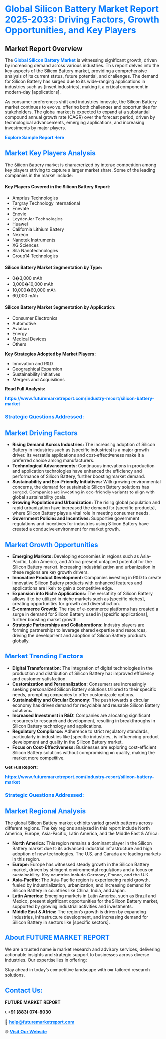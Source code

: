 <h1 style="color: #007BFF;">Global Silicon Battery Market Report 2025-2033: Driving Factors, Growth Opportunities, and Key Players</h1>

<section id="overview">
<h2>Market Report Overview</h2>
<p>The <a href="https://www.futuremarketreport.com/industry-report/silicon-battery-market" style="color: #007BFF; text-decoration: none;"><strong>Global Silicon Battery Market</strong></a> is witnessing significant growth, driven by increasing demand across various industries. This report delves into the key aspects of the Silicon Battery market, providing a comprehensive analysis of its current status, future potential, and challenges. The demand for Silicon Battery has surged due to its wide-ranging applications in industries such as [insert industries], making it a critical component in modern-day [applications].</p>
<p>As consumer preferences shift and industries innovate, the Silicon Battery market continues to evolve, offering both challenges and opportunities for stakeholders. The global market is expected to expand at a substantial compound annual growth rate (CAGR) over the forecast period, driven by technological advancements, emerging applications, and increasing investments by major players.</p>
</section>

<section id="overview">
<p><a href="https://www.futuremarketreport.com/request-sample/reportId=75766" style="color: #007BFF; text-decoration: none;"><strong>Explore Sample Report Here</strong></a></p>
</section>

<section id="key-players">
<h2 style="color: #007BFF;">Market Key Players Analysis</h2>
<p>The Silicon Battery market is characterized by intense competition among key players striving to capture a larger market share. Some of the leading companies in the market include:</p>
<h4>Key Players Covered in the Silicon Battery Report:</h4>
<ul><li>Amprius Technologies</li><li>Targray Technology International</li><li>Enevate</li><li>Enovix</li><li>LeydenJar Technologies</li><li>Huawei</li><li>California Lithium Battery</li><li>Nexeon</li><li>Nanotek Instruments</li><li>XG Sciences</li><li>Sila Nanotechnologies</li><li>Group14 Technologies</li></ul>
<h4>Silicon Battery Market Segmentation by Type:</h4>
<ul><li>0�3,000 mAh</li><li>3,000�10,000 mAh</li><li>10,000�60,000 mAh</li><li>60,000 mAh</li></ul>

<h4>Silicon Battery Market Segmentation by Application:</h4>
<ul><li>Consumer Electronics</li><li>Automotive</li><li>Aviation</li><li>Energy</li><li>Medical Devices</li><li>Others</li></ul>
<p><strong>Key Strategies Adopted by Market Players:</strong></p>
<ul>
<li>Innovation and R&D</li>
<li>Geographical Expansion</li>
<li>Sustainability Initiatives</li>
<li>Mergers and Acquisitions</li>
</ul>
</section>

<section>
<p><strong>Read Full Analysis: </strong></p><a href="https://www.futuremarketreport.com/industry-report/silicon-battery-market" style="color: #007BFF; text-decoration: none;"><strong>https://www.futuremarketreport.com/industry-report/silicon-battery-market</strong></a>
<h3 style="color: #007BFF;">Strategic Questions Addressed:</h3>
</section>

<section id="driving-factors">
<h2 style="color: #007BFF;">Market Driving Factors</h2>
<ul>
<li><strong>Rising Demand Across Industries:</strong> The increasing adoption of Silicon Battery in industries such as [specific industries] is a major growth driver. Its versatile applications and cost-effectiveness make it a preferred choice among manufacturers.</li>
<li><strong>Technological Advancements:</strong> Continuous innovations in production and application technologies have enhanced the efficiency and performance of Silicon Battery, further boosting market demand.</li>
<li><strong>Sustainability and Eco-Friendly Initiatives:</strong> With growing environmental concerns, the demand for sustainable Silicon Battery solutions has surged. Companies are investing in eco-friendly variants to align with global sustainability goals.</li>
<li><strong>Growing Population and Urbanization:</strong> The rising global population and rapid urbanization have increased the demand for [specific products], where Silicon Battery plays a vital role in meeting consumer needs.</li>
<li><strong>Government Policies and Incentives:</strong> Supportive government regulations and incentives for industries using Silicon Battery have created a conducive environment for market growth.</li>
</ul>
</section>

<section id="growth-opportunities">
<h2 style="color: #007BFF;">Market Growth Opportunities</h2>
<ul>
<li><strong>Emerging Markets:</strong> Developing economies in regions such as Asia-Pacific, Latin America, and Africa present untapped potential for the Silicon Battery market. Increasing industrialization and urbanization in these regions are key growth drivers.</li>
<li><strong>Innovative Product Development:</strong> Companies investing in R&D to create innovative Silicon Battery products with enhanced features and applications are likely to gain a competitive edge.</li>
<li><strong>Expansion into Niche Applications:</strong> The versatility of Silicon Battery allows it to be utilized in niche markets such as [specific niches], creating opportunities for growth and diversification.</li>
<li><strong>E-commerce Growth:</strong> The rise of e-commerce platforms has created a surge in demand for Silicon Battery used in [specific applications], further boosting market growth.</li>
<li><strong>Strategic Partnerships and Collaborations:</strong> Industry players are forming partnerships to leverage shared expertise and resources, driving the development and adoption of Silicon Battery products globally.</li>
</ul>
</section>

<section id="trending-factors">
<h2 style="color: #007BFF;">Market Trending Factors</h2>
<ul>
<li><strong>Digital Transformation:</strong> The integration of digital technologies in the production and distribution of Silicon Battery has improved efficiency and customer satisfaction.</li>
<li><strong>Customization and Personalization:</strong> Consumers are increasingly seeking personalized Silicon Battery solutions tailored to their specific needs, prompting companies to offer customizable options.</li>
<li><strong>Sustainability and Circular Economy:</strong> The push towards a circular economy has driven demand for recyclable and reusable Silicon Battery solutions.</li>
<li><strong>Increased Investment in R&D:</strong> Companies are allocating significant resources to research and development, resulting in breakthroughs in Silicon Battery technology and applications.</li>
<li><strong>Regulatory Compliance:</strong> Adherence to strict regulatory standards, particularly in industries like [specific industries], is influencing product development and quality in the Silicon Battery market.</li>
<li><strong>Focus on Cost-Effectiveness:</strong> Businesses are exploring cost-efficient Silicon Battery solutions without compromising on quality, making the market more competitive.</li>
</ul>
</section>

<section>
<p><strong>Get Full Report: </strong></p><a href="https://www.futuremarketreport.com/industry-report/silicon-battery-market" style="color: #007BFF; text-decoration: none;"><strong>https://www.futuremarketreport.com/industry-report/silicon-battery-market</strong></a>
<h3 style="color: #007BFF;">Strategic Questions Addressed:</h3>
</section>


<section id="regional-analysis">
<h2 style="color: #007BFF;">Market Regional Analysis</h2>
<p>The global Silicon Battery market exhibits varied growth patterns across different regions. The key regions analyzed in this report include North America, Europe, Asia-Pacific, Latin America, and the Middle East & Africa:</p>
<ul>
<li><strong>North America:</strong> This region remains a dominant player in the Silicon Battery market due to its advanced industrial infrastructure and high adoption of new technologies. The U.S. and Canada are leading markets in this region.</li>
<li><strong>Europe:</strong> Europe has witnessed steady growth in the Silicon Battery market, driven by stringent environmental regulations and a focus on sustainability. Key countries include Germany, France, and the U.K.</li>
<li><strong>Asia-Pacific:</strong> The Asia-Pacific region is experiencing rapid growth, fueled by industrialization, urbanization, and increasing demand for Silicon Battery in countries like China, India, and Japan.</li>
<li><strong>Latin America:</strong> Emerging markets in Latin America, such as Brazil and Mexico, present significant opportunities for the Silicon Battery market, supported by growing industrial activities and investments.</li>
<li><strong>Middle East & Africa:</strong> The region’s growth is driven by expanding industries, infrastructure development, and increasing demand for Silicon Battery in sectors like [specific sectors].</li>
</ul>
</section>

<footer>
<h2 style="color: #007BFF;">About FUTURE MARKET REPORT</h2>
<p>We are a trusted name in market research and advisory services, delivering actionable insights and strategic support to businesses across diverse industries. Our expertise lies in offering:</p>

<p>Stay ahead in today’s competitive landscape with our tailored research solutions.</p>

<h2 style="color: #007BFF;">Contact Us:</h2>
<p><strong>FUTURE MARKET REPORT</strong></p>
<p>📞 <strong>+91 (883) 074-8030</strong></p>
<p>📧 <strong><a href="mailto:help@futuremarketreport.com" style="color: #007BFF;">help@futuremarketreport.com</a></strong></p>
<p>🌐 <strong><a href="https://www.futuremarketreport.com/" style="color: #007BFF;">Visit Our Website</a></strong></p>
</footer>